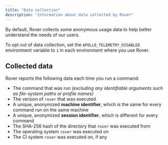 ```yaml
---
title: "Data collection"
description: "Information about data collected by Rover"
---
```


By default, Rover collects some anonymous usage data to help better understand the needs of our users.

To opt out of data collection, set the `APOLLO_TELEMETRY_DISABLED` environment variable to `1` in each environment where you use Rover.

## Collected data

Rover reports the following data each time you run a command:

- The command that was run _(excluding any identifiable arguments such as file-system paths or profile names)_
- The version of `rover` that was executed
- A unique, anonymized **machine identifier**, which is the same for every command run on the same machine
- A unique, anonymized **session identifier**, which is different for every command
- The SHA-256 hash of the directory that `rover` was executed from
- The operating system `rover` was executed on
- The CI system `rover` was executed on, if any
